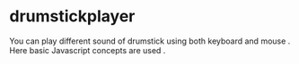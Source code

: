 # drumstickplayer
You can play different sound of drumstick using both keyboard and mouse . Here basic Javascript concepts are used . 
